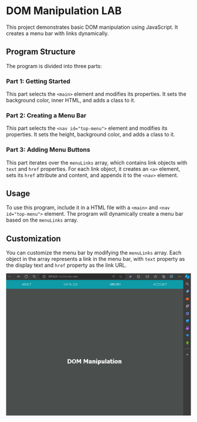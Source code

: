# DOM Manipulation LAB

This project demonstrates basic DOM manipulation using JavaScript. It creates a menu bar with links dynamically.

## Program Structure

The program is divided into three parts:

### Part 1: Getting Started

This part selects the `<main>` element and modifies its properties. It sets the background color, inner HTML, and adds a class to it.

### Part 2: Creating a Menu Bar

This part selects the `<nav id="top-menu">` element and modifies its properties. It sets the height, background color, and adds a class to it.

### Part 3: Adding Menu Buttons

This part iterates over the `menuLinks` array, which contains link objects with `text` and `href` properties. For each link object, it creates an `<a>` element, sets its `href` attribute and content, and appends it to the `<nav>` element.

## Usage

To use this program, include it in a HTML file with a `<main>` and `<nav id="top-menu">` element. The program will dynamically create a menu bar based on the `menuLinks` array.

## Customization

You can customize the menu bar by modifying the `menuLinks` array. Each object in the array represents a link in the menu bar, with `text` property as the display text and `href` property as the link URL.

![Preview](./preview.png)